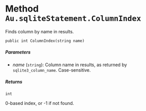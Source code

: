 # Method `Au.sqliteStatement.ColumnIndex`

Finds column by name in results.

```
public int ColumnIndex(string name)
```

##### Parameters

- *name*  (`string`):
    Column name in results, as returned by `sqlite3_column_name`. Case-sensitive.

##### Returns

`int`

0-based index, or -1 if not found.
